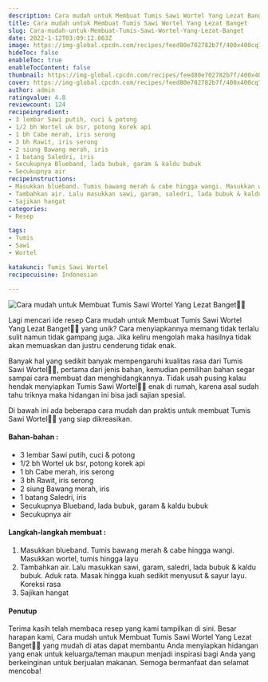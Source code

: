 ```yaml
---
description: Cara mudah untuk Membuat Tumis Sawi Wortel Yang Lezat Banget"
title: Cara mudah untuk Membuat Tumis Sawi Wortel Yang Lezat Banget
slug: Cara-mudah-untuk-Membuat-Tumis-Sawi-Wortel-Yang-Lezat-Banget
date: 2022-1-12T03:09:12.063Z
image: https://img-global.cpcdn.com/recipes/feed80e702782b7f/400x400cq70/photo.jpg
hideToc: false
enableToc: true
enableTocContent: false
thumbnail: https://img-global.cpcdn.com/recipes/feed80e702782b7f/400x400cq70/photo.jpg
cover: https://img-global.cpcdn.com/recipes/feed80e702782b7f/400x400cq70/photo.jpg
author: admin
ratingvalue: 4.8
reviewcount: 124
recipeingredient:
- 3 lembar Sawi putih, cuci & potong
- 1/2 bh Wortel uk bsr, potong korek api
- 1 bh Cabe merah, iris serong
- 3 bh Rawit, iris serong
- 2 siung Bawang merah, iris
- 1 batang Saledri, iris
- Secukupnya Blueband, lada bubuk, garam & kaldu bubuk
- Secukupnya air
recipeinstructions:
- Masukkan blueband. Tumis bawang merah & cabe hingga wangi. Masukkan wortel, tumis hingga layu
- Tambahkan air. Lalu masukkan sawi, garam, saledri, lada bubuk & kaldu bubuk. Aduk rata. Masak hingga kuah sedikit menyusut & sayur layu. Koreksi rasa
- Sajikan hangat
categories:
- Resep

tags:
- Tumis
- Sawi
- Wortel

katakunci: Tumis Sawi Wortel
recipecuisine: Indonesian

---
```


![Cara mudah untuk Membuat Tumis Sawi Wortel Yang Lezat Banget👩‍🍳](https://img-global.cpcdn.com/recipes/feed80e702782b7f/400x400cq70/photo.jpg)

Lagi mencari ide resep Cara mudah untuk Membuat Tumis Sawi Wortel Yang Lezat Banget👩‍🍳 yang unik? Cara menyiapkannya memang tidak terlalu sulit namun tidak gampang juga. Jika keliru mengolah maka hasilnya tidak akan memuaskan dan justru cenderung tidak enak.

Banyak hal yang sedikit banyak mempengaruhi kualitas rasa dari Tumis Sawi Wortel👩‍🍳, pertama dari jenis bahan, kemudian pemilihan bahan segar sampai cara membuat dan menghidangkannya. Tidak usah pusing kalau hendak menyiapkan Tumis Sawi Wortel👩‍🍳 enak di rumah, karena asal sudah tahu triknya maka hidangan ini bisa jadi sajian spesial.

Di bawah ini ada beberapa cara mudah dan praktis untuk membuat Tumis Sawi Wortel👩‍🍳 yang siap dikreasikan.

<!--inarticleads1-->

#### Bahan-bahan :

- 3 lembar Sawi putih, cuci & potong
- 1/2 bh Wortel uk bsr, potong korek api
- 1 bh Cabe merah, iris serong
- 3 bh Rawit, iris serong
- 2 siung Bawang merah, iris
- 1 batang Saledri, iris
- Secukupnya Blueband, lada bubuk, garam & kaldu bubuk
- Secukupnya air

<!--inarticleads2-->

#### Langkah-langkah membuat :

1. Masukkan blueband. Tumis bawang merah & cabe hingga wangi. Masukkan wortel, tumis hingga layu
1. Tambahkan air. Lalu masukkan sawi, garam, saledri, lada bubuk & kaldu bubuk. Aduk rata. Masak hingga kuah sedikit menyusut & sayur layu. Koreksi rasa
1. Sajikan hangat

#### Penutup

Terima kasih telah membaca resep yang kami tampilkan di sini. Besar harapan kami, Cara mudah untuk Membuat Tumis Sawi Wortel Yang Lezat Banget👩‍🍳 yang mudah di atas dapat membantu Anda menyiapkan hidangan yang enak untuk keluarga/teman maupun menjadi inspirasi bagi Anda yang berkeinginan untuk berjualan makanan. Semoga bermanfaat dan selamat mencoba!